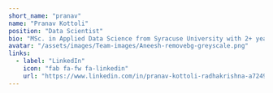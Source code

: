 ```yaml
---
short_name: "pranav"
name: "Pranav Kottoli"
position: "Data Scientist"
bio: "MSc. in Applied Data Science from Syracuse University with 2+ years of experience in developing analytical solutions in health care industry.​"
avatar: "/assets/images/Team-images/Aneesh-removebg-greyscale.png"
links:
  - label: "LinkedIn"
    icon: "fab fa-fw fa-linkedin"
    url: "https://www.linkedin.com/in/pranav-kottoli-radhakrishna-a7249a17a"
---
```

